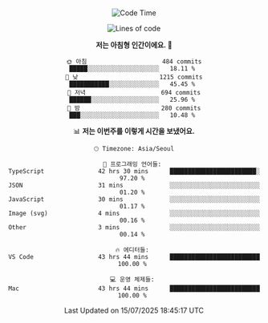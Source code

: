 <div align="center">

<br />

 <!--START_SECTION:waka-->
![Code Time](http://img.shields.io/badge/Code%20Time-4%2C860%20hrs%2041%20mins-blue)

![Lines of code](https://img.shields.io/badge/%EC%A0%80%EB%8A%94%20%EC%97%AC%ED%83%9C%EA%B9%8C%EC%A7%80%20-2.1%20million%20%EC%A4%84%EC%9D%98%20%EC%BD%94%EB%93%9C%EB%A5%BC%20%EC%9E%91%EC%84%B1%ED%96%88%EC%96%B4%EC%9A%94.-blue)

**저는 아침형 인간이에요. 🐤** 

```text
🌞 아침                     484 commits         █████░░░░░░░░░░░░░░░░░░░░   18.11 % 
🌆 낮　                     1215 commits        ███████████░░░░░░░░░░░░░░   45.45 % 
🌃 저녁                     694 commits         ██████░░░░░░░░░░░░░░░░░░░   25.96 % 
🌙 밤　                     280 commits         ███░░░░░░░░░░░░░░░░░░░░░░   10.48 % 
```


📊 **저는 이번주를 이렇게 시간을 보냈어요.** 

```text
🕑︎ Timezone: Asia/Seoul

💬 프로그래밍 언어들: 
TypeScript               42 hrs 30 mins      ████████████████████████░   97.20 % 
JSON                     31 mins             ░░░░░░░░░░░░░░░░░░░░░░░░░   01.20 % 
JavaScript               30 mins             ░░░░░░░░░░░░░░░░░░░░░░░░░   01.17 % 
Image (svg)              4 mins              ░░░░░░░░░░░░░░░░░░░░░░░░░   00.16 % 
Other                    3 mins              ░░░░░░░░░░░░░░░░░░░░░░░░░   00.14 % 

🔥 에디터들: 
VS Code                  43 hrs 44 mins      █████████████████████████   100.00 % 

💻 운영 체제들: 
Mac                      43 hrs 44 mins      █████████████████████████   100.00 % 
```


 Last Updated on 15/07/2025 18:45:17 UTC
<!--END_SECTION:waka-->

</div>
